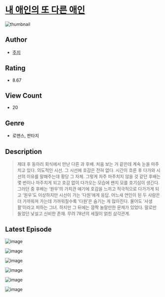 # [내 애인의 또 다른 애인](https://comic.naver.com/bestChallenge/list?titleId=810963)
![thumbnail](https://image-comic.pstatic.net/user_contents_data/challenge_comic/2023/05/25/321441/upload_4120847776524417073_480x623.jpeg)

## Author
- [주지](https://comic.naver.com/artistTitle?id=321441)

## Rating
- 8.67

## View Count
- 20

## Genre
- 로맨스, 판타지

## Description
> 제대 후 동아리 회식에서 만난 다른 과 후배. 처음 보는 거 같은데 계속 눈을 마주치고 있다. 의도적인 시선. 그 시선에 호감은 전혀 없다. 시간이 흐른 후 다가와 시선의 이유를 말해주는데 황당 그 자체. 그렇게 자주 마주치지 않을 것 같던 후배는 몇 번이나 마주치게 되고 호감 없이 다가오는 모습에 왠지 모를 호기심이 생긴다. 그러던 중 후배는 ‘원우’의 가치관 얘기에 호감을 느끼고 적극적으로 다가가게 되고 ‘원우’도 이상하지만 시선이 가는 ‘다원’에게 응답. 어느새 연인이 된 두 사람은 더 가까워져 가는데 가까워질수록 ‘다원’은 숨기는 게 많아진다. 물어도 ‘사생활’이라고 피하는 그녀. 하지만 그 뒤에는 깜짝 놀랄만한 문제가 있었다. 말로만 들었던 낯설고 신비한 존재. 무려 78년의 세월이 얽힌 삼각관계.


## Latest Episode
![image](https://image-comic.pstatic.net/user_contents_data/challenge_comic/2023/05/25/321441/upload_7148731473210860641.jpeg)

![image](https://image-comic.pstatic.net/user_contents_data/challenge_comic/2023/05/25/321441/upload_3630522958448386873.jpeg)

![image](https://image-comic.pstatic.net/user_contents_data/challenge_comic/2023/05/25/321441/upload_3546358422853334328.jpeg)

![image](https://image-comic.pstatic.net/user_contents_data/challenge_comic/2023/05/25/321441/upload_3979040463288023394.jpeg)

![image](https://image-comic.pstatic.net/user_contents_data/challenge_comic/2023/05/25/321441/upload_3473738098640773988.jpeg)

![image](https://image-comic.pstatic.net/user_contents_data/challenge_comic/2023/05/25/321441/upload_7293687766237590578.jpeg)
